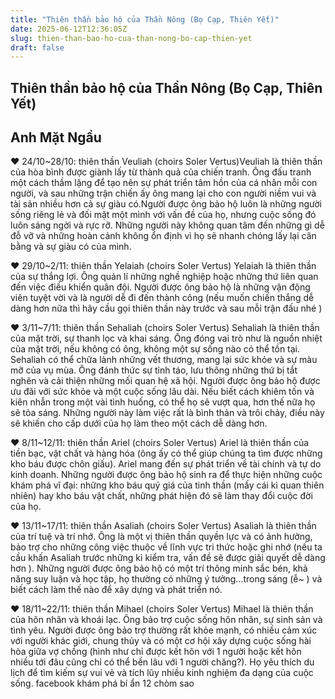 ```yaml
---
title: "Thiên thần bảo hộ của Thần Nông (Bọ Cạp, Thiên Yết)"
date: 2025-06-12T12:36:05Z
slug: thien-than-bao-ho-cua-than-nong-bo-cap-thien-yet
draft: false
---
```


## Thiên thần bảo hộ của Thần Nông (Bọ Cạp, Thiên Yết)

## Anh Mặt Ngầu

♥ 24/10~28/10: thiên thần Veuliah (choirs Soler Vertus)​Veuliah là thiên thần của hòa bình được giành lấy từ thành quả của chiến tranh. Ông đấu tranh một cách thầm lặng để tạo nên sự phát triển tâm hồn của cá nhân mỗi con người, và sau những trận chiến ấy ông mang lại cho con người niềm vui và tài sản nhiều hơn cả sự giàu có.​Người được ông bảo hộ luôn là những người sống riêng lẻ và đối mặt một mình với vấn đề của họ, nh​ưng cuộc sống đó luôn sáng ngời và rực rỡ. Những người này không quan tâm đến những gì dễ đỗ vỡ và những hoàn cảnh không ổn định vì họ sẽ nhanh chóng lấy lại cân bằng và sự giàu có của mình.

♥ 29/10~2/11: thiên thần Yelaiah (choirs Soler Vertus)
Yelaiah là thiên thần của sự thắng lợi. Ông quản lí những nghề nghiệp hoặc những thứ liên quan đến việc điều khiển quân đội.
Người được ông bảo hộ là những vận động viên tuyệt vời và là người dễ đi đến thành công (nếu muốn chiến thắng dễ dàng hơn nữa thì hãy cầu gọi thiên thần này trước và sau mỗi trận đấu nhé )

♥ 3/11~7/11: thiên thần Sehaliah (choirs Soler Vertus)
Sehaliah là thiên thần của mặt trời, sự thanh lọc và khai sáng. Ông đóng vai trò như là nguồn nhiệt của mặt trời, nếu không có ông, không một sự sống nào có thể tồn tại. Sehaliah có thể chữa lành những vết thương, mang lại sức khỏe và sự màu mỡ của vụ mùa. Ông đánh thức sự tỉnh táo, lưu thông những thứ bị tắt nghẽn và cải thiện những mối quan hệ xã hội.
Người được ông bảo hộ được ưu đãi với sức khỏe và một cuộc sống lâu dài. Nếu biết cách khiêm tốn và kiên nhẫn trong một vài tình huống, có thể họ sẽ vượt qua, hơn thế nữa họ sẽ tỏa sáng. Những người này làm việc rất là bình thản và trôi chảy, điều này sẽ khiến cho cấp dưới của họ làm theo một cách dễ dàng hơn.

♥ 8/11~12/11: thiên thần Ariel (choirs Soler Vertus)
Ariel là thiên thần của tiền bạc, vật chất và hàng hóa (ông ấy có thể giúp chúng ta tìm được những kho báu được chôn giấu). Ariel mang đến sự phát triển về tài chính và tự do kinh doanh.
Những người được ông bảo hộ sinh ra để thực hiện những cuộc khám phá vĩ đại: những kho báu quý giá của tinh thần (mấy cái kì quan thiên nhiên) hay kho báu vật chất, những phát hiện đó sẽ làm thay đổi cuộc đời của họ.

♥ 13/11~17/11: thiên thần Asaliah (choirs Soler Vertus)
Asaliah là thiên thần của trí tuệ và trí nhớ. Ông là một vị thiên thần quyền lực và có ảnh hưởng, bảo trợ cho những công việc thuộc về lĩnh vực tri thức hoặc ghi nhớ (nếu ta cầu khấn Asaliah trước những kì kiểm tra, vấn đề sẽ được giải quyết dễ dàng hơn ).
Những người được ông bảo hộ có một trí thông minh sắc bén, khả năng suy luận và học tập, họ thường có những ý tưởng...trong sáng (ễ~ ) và biết cách làm thế nào để xây dựng và phát triển nó.

♥ 18/11~22/11: thiên thần Mihael (choirs Soler Vertus)
Mihael là thiên thần của hôn nhân và khoái lạc. Ông bảo trợ cuộc sống hôn nhân, sự sinh sản và tình yêu.
Người được ông bảo trợ thường rất khỏe mạnh, có nhiều cảm xúc với người khác giới, chung thủy và có một cơ hội xây dựng cuộc sống hài hòa giữa vợ chồng (hình như chỉ được kết hôn với 1 người hoặc kết hôn nhiều tới đâu cũng chỉ có thể bền lâu với 1 người chăng?). Họ yêu thích du lịch để tìm kiếm sự vui vẻ và tích lũy nhiều kinh nghiệm đa dạng của cuộc sống.​ ​facebook khám phá bí ẩn 12 chòm sao​
